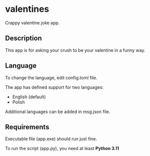 # valentines
Crappy valentine joke app.

## Description

This app is for asking your crush to be your valentine in a funny way.

## Language
To change the language, edit config.toml file.

The app has defined support for two languages:
- English (default)
- Polish

Additional languages can be added in msg.json file.

## Requirements

Executable file (app.exe) should run just fine.

To run the script (app.py), you need at least **Python 3.11**
